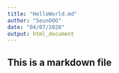 ```yaml
---
title: "HelloWorld.md"
author: "SeunOOO"
date: "04/07/2020"
output: html_document
---
```


## This is a markdown file